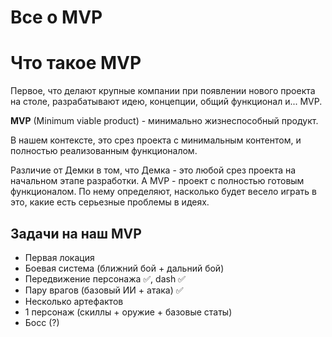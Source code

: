 # Все о MVP

# Что такое MVP

Первое, что делают крупные компании при появлении нового проекта на столе, разрабатывают идею, концепции, общий функционал и... MVP.

**MVP** (Minimum viable product) - минимально жизнеспособный продукт.

В нашем контексте, это срез проекта с минимальным контентом, и полностью реализованным функционалом.

Различие от Демки в том, что Демка - это любой срез проекта на начальном этапе разработки. А MVP - проект с полностью готовым функционалом. По нему определяют, насколько будет весело играть в это, какие есть серьезные проблемы в идеях.

## Задачи на наш MVP

- Первая локация 
- Боевая система (ближний бой + дальний бой)
- Передвижение персонажа ✅, dash ✅
- Пару врагов (базовый ИИ + атака) ✅
- Несколько артефактов
- 1 персонаж (скиллы + оружие + базовые статы)
- Босс (?)

<!-- ✅ -->